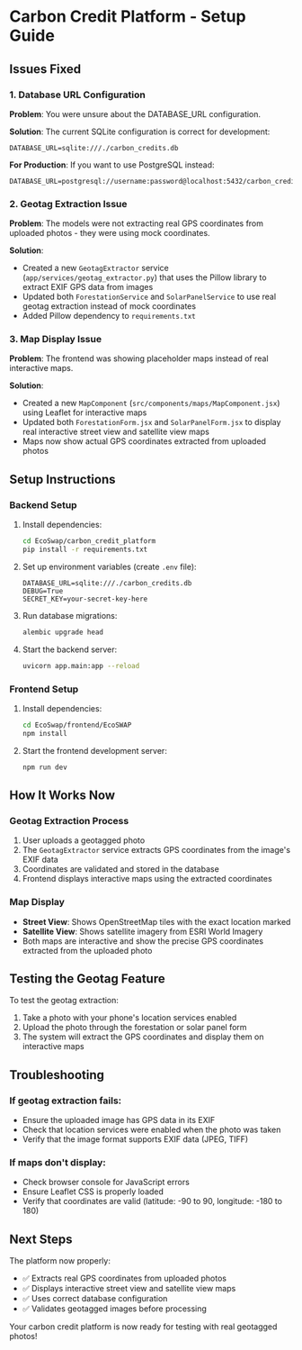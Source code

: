 # Carbon Credit Platform - Setup Guide

## Issues Fixed

### 1. Database URL Configuration
**Problem**: You were unsure about the DATABASE_URL configuration.

**Solution**: The current SQLite configuration is correct for development:
```
DATABASE_URL=sqlite:///./carbon_credits.db
```

**For Production**: If you want to use PostgreSQL instead:
```
DATABASE_URL=postgresql://username:password@localhost:5432/carbon_credits_db
```

### 2. Geotag Extraction Issue
**Problem**: The models were not extracting real GPS coordinates from uploaded photos - they were using mock coordinates.

**Solution**: 
- Created a new `GeotagExtractor` service (`app/services/geotag_extractor.py`) that uses the Pillow library to extract EXIF GPS data from images
- Updated both `ForestationService` and `SolarPanelService` to use real geotag extraction instead of mock coordinates
- Added Pillow dependency to `requirements.txt`

### 3. Map Display Issue
**Problem**: The frontend was showing placeholder maps instead of real interactive maps.

**Solution**:
- Created a new `MapComponent` (`src/components/maps/MapComponent.jsx`) using Leaflet for interactive maps
- Updated both `ForestationForm.jsx` and `SolarPanelForm.jsx` to display real interactive street view and satellite view maps
- Maps now show actual GPS coordinates extracted from uploaded photos

## Setup Instructions

### Backend Setup
1. Install dependencies:
   ```bash
   cd EcoSwap/carbon_credit_platform
   pip install -r requirements.txt
   ```

2. Set up environment variables (create `.env` file):
   ```
   DATABASE_URL=sqlite:///./carbon_credits.db
   DEBUG=True
   SECRET_KEY=your-secret-key-here
   ```

3. Run database migrations:
   ```bash
   alembic upgrade head
   ```

4. Start the backend server:
   ```bash
   uvicorn app.main:app --reload
   ```

### Frontend Setup
1. Install dependencies:
   ```bash
   cd EcoSwap/frontend/EcoSWAP
   npm install
   ```

2. Start the frontend development server:
   ```bash
   npm run dev
   ```

## How It Works Now

### Geotag Extraction Process
1. User uploads a geotagged photo
2. The `GeotagExtractor` service extracts GPS coordinates from the image's EXIF data
3. Coordinates are validated and stored in the database
4. Frontend displays interactive maps using the extracted coordinates

### Map Display
- **Street View**: Shows OpenStreetMap tiles with the exact location marked
- **Satellite View**: Shows satellite imagery from ESRI World Imagery
- Both maps are interactive and show the precise GPS coordinates extracted from the uploaded photo

## Testing the Geotag Feature

To test the geotag extraction:
1. Take a photo with your phone's location services enabled
2. Upload the photo through the forestation or solar panel form
3. The system will extract the GPS coordinates and display them on interactive maps

## Troubleshooting

### If geotag extraction fails:
- Ensure the uploaded image has GPS data in its EXIF
- Check that location services were enabled when the photo was taken
- Verify that the image format supports EXIF data (JPEG, TIFF)

### If maps don't display:
- Check browser console for JavaScript errors
- Ensure Leaflet CSS is properly loaded
- Verify that coordinates are valid (latitude: -90 to 90, longitude: -180 to 180)

## Next Steps

The platform now properly:
- ✅ Extracts real GPS coordinates from uploaded photos
- ✅ Displays interactive street view and satellite view maps
- ✅ Uses correct database configuration
- ✅ Validates geotagged images before processing

Your carbon credit platform is now ready for testing with real geotagged photos!
